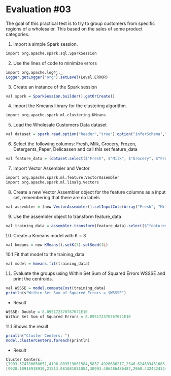 # Evaluation #03

The goal of this practical test is to try to group customers from specific regions of a wholesaler. This based on the sales of some product categories.

1. Import a simple Spark session.

```r
import org.apache.spark.sql.SparkSession
```

2. Use the lines of code to minimize errors

```r
import org.apache.log4j._
Logger.getLogger("org").setLevel(Level.ERROR)
```

3. Create an instance of the Spark session

```r
val spark = SparkSession.builder().getOrCreate()
```

4. Import the Kmeans library for the clustering algorithm.

```r
import org.apache.spark.ml.clustering.KMeans
```

5. Load the Wholesale Customers Data dataset

```r
val dataset = spark.read.option("header","true").option("inferSchema","true").format("csv").load("Wholesale customers data.csv")
```

6. Select the following columns: Fresh, Milk, Grocery, Frozen, Detergents_Paper, Delicassen and call this set feature_data

```r
val feature_data = (dataset.select($"Fresh", $"Milk", $"Grocery", $"Frozen", $"Detergents_Paper", $"Delicassen"))
```

7. Import Vector Assembler and Vector

```r
import org.apache.spark.ml.feature.VectorAssembler
import org.apache.spark.ml.linalg.Vectors
```

8. Create a new Vector Assembler object for the feature columns as a input set, remembering that there are no labels

```r
val assembler = (new VectorAssembler().setInputCols(Array("Fresh", "Milk", "Grocery", "Frozen", "Detergents_Paper", "Delicassen")).setOutputCol("features"))
```

9. Use the assembler object to transform feature_data

```r
val training_data = assembler.transform(feature_data).select($"features")
```

10. Create a Kmeans model with K = 3

```r
val kmeans = new KMeans().setK(3).setSeed(1L)
```

10.1 Fit that model to the training_data

```r
val model = kmeans.fit(training_data)
```

11. Evaluate the groups using Within Set Sum of Squared Errors WSSSE and print the centroids.

```r
val WSSSE = model.computeCost(training_data)
println(s"Within Set Sum of Squared Errors = $WSSSE")
```

- Result

```r
WSSSE: Double = 8.095172370767671E10
Within Set Sum of Squared Errors = 8.095172370767671E10
```

11.1 Shows the result

```r
println("Cluster Centers: ")
model.clusterCenters.foreach(println)
```

- Result

```r
Cluster Centers: 
[7993.574780058651,4196.803519061584,5837.4926686217,2546.624633431085,2016.2873900293255,1151.4193548387098]
[9928.18918918919,21513.081081081084,30993.486486486487,2960.4324324324325,13996.594594594595,3772.3243243243246]
```



